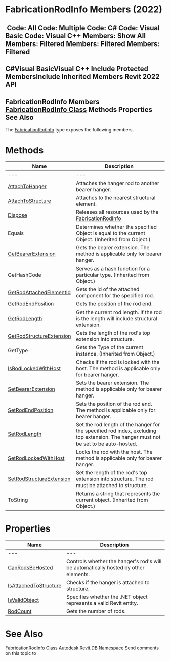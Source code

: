 # FabricationRodInfo Members (2022)

﻿
 Code: All Code: Multiple Code: C# Code: Visual Basic Code: Visual C++  Members: Show All Members: Filtered Members: Filtered Members: Filtered   
---  
C#Visual BasicVisual C++
Include Protected MembersInclude Inherited Members
Revit 2022 API  
---  
FabricationRodInfo Members  
[FabricationRodInfo Class](b52fe314-2639-a697-cf97-b3e4824818f8.md "FabricationRodInfo Class") Methods Properties See Also  
---  
The [FabricationRodInfo](b52fe314-2639-a697-cf97-b3e4824818f8.md "FabricationRodInfo Class") type exposes the following members.
# Methods
| Name | Description |
| --- | --- |
| --- | --- | --- |
| [AttachToHanger](083c7ab0-9885-cd48-a8c4-3fa40d64c52b.md "AttachToHanger Method") | Attaches the hanger rod to another bearer hanger. |
| [AttachToStructure](c89f2ba8-17f2-cbe7-8b13-c40095b0ffa0.md "AttachToStructure Method") | Attaches to the nearest structural element. |
| [Dispose](8a1057b2-3b00-5f5b-793e-4f42588a9e88.md "Dispose Method") | Releases all resources used by the [FabricationRodInfo](b52fe314-2639-a697-cf97-b3e4824818f8.md "FabricationRodInfo Class") |
| Equals | Determines whether the specified Object is equal to the current Object. (Inherited from Object.) |
| [GetBearerExtension](57999809-2894-24eb-d94b-fddeb16fd90e.md "GetBearerExtension Method") | Gets the bearer extension. The method is applicable only for bearer hanger. |
| GetHashCode | Serves as a hash function for a particular type.  (Inherited from Object.) |
| [GetRodAttachedElementId](05e88086-4c9a-aa3e-316d-9eaa1c19cb93.md "GetRodAttachedElementId Method") | Gets the id of the attached component for the specified rod. |
| [GetRodEndPosition](fce3a4b1-e029-5fd5-9f61-d389be460e03.md "GetRodEndPosition Method") | Gets the position of the rod end. |
| [GetRodLength](ec9de605-8993-9845-37b2-1c302122849c.md "GetRodLength Method") | Get the current rod length. If the rod is the length will include structural extension. |
| [GetRodStructureExtension](59673418-04c3-797c-542c-00f542cf19da.md "GetRodStructureExtension Method") | Gets the length of the rod's top extension into structure. |
| GetType | Gets the Type of the current instance. (Inherited from Object.) |
| [IsRodLockedWithHost](8908e152-46ef-6526-10aa-2f6afbe1a0aa.md "IsRodLockedWithHost Method") | Checks if the rod is locked with the host. The method is applicable only for bearer hanger. |
| [SetBearerExtension](e2b31b5c-5edf-2f96-91cc-15af3a31c878.md "SetBearerExtension Method") | Sets the bearer extension. The method is applicable only for bearer hanger. |
| [SetRodEndPosition](acb96d05-ad50-8da4-215d-0417fe015fcb.md "SetRodEndPosition Method") | Sets the position of the rod end. The method is applicable only for bearer hanger. |
| [SetRodLength](0a227101-3cee-9f7f-87fb-f86757c22fc1.md "SetRodLength Method") | Set the rod length of the hanger for the specified rod index, excluding top extension. The hanger must not be set to be auto-hosted. |
| [SetRodLockedWithHost](77082f81-5eff-e5b6-edb0-11feded0e506.md "SetRodLockedWithHost Method") | Locks the rod with the host. The method is applicable only for bearer hanger. |
| [SetRodStructureExtension](f07b84e8-0615-46bf-f38b-2361ec5f066b.md "SetRodStructureExtension Method") | Set the length of the rod's top extension into structure. The rod must be attached to structure. |
| ToString | Returns a string that represents the current object. (Inherited from Object.) |

# Properties
| Name | Description |
| --- | --- |
| --- | --- | --- |
| [CanRodsBeHosted](4ee179bc-4345-82e0-258b-5f40a15e5948.md "CanRodsBeHosted Property") | Controls whether the hanger's rod's will be automatically hosted by other elements. |
| [IsAttachedToStructure](339aa765-d972-2aac-5e48-66c986c8291c.md "IsAttachedToStructure Property") | Checks if the hanger is attached to structure. |
| [IsValidObject](3f44845c-9603-0c28-99d4-e247e6622361.md "IsValidObject Property") | Specifies whether the .NET object represents a valid Revit entity. |
| [RodCount](07514b71-387e-17e1-3aa8-2fcb79c2ce68.md "RodCount Property") | Gets the number of rods. |

# See Also
[FabricationRodInfo Class](b52fe314-2639-a697-cf97-b3e4824818f8.md "FabricationRodInfo Class")
[Autodesk.Revit.DB Namespace](87546ba7-461b-c646-cbb1-2cb8f5bff8b2.md "Autodesk.Revit.DB Namespace")
Send comments on this topic to 